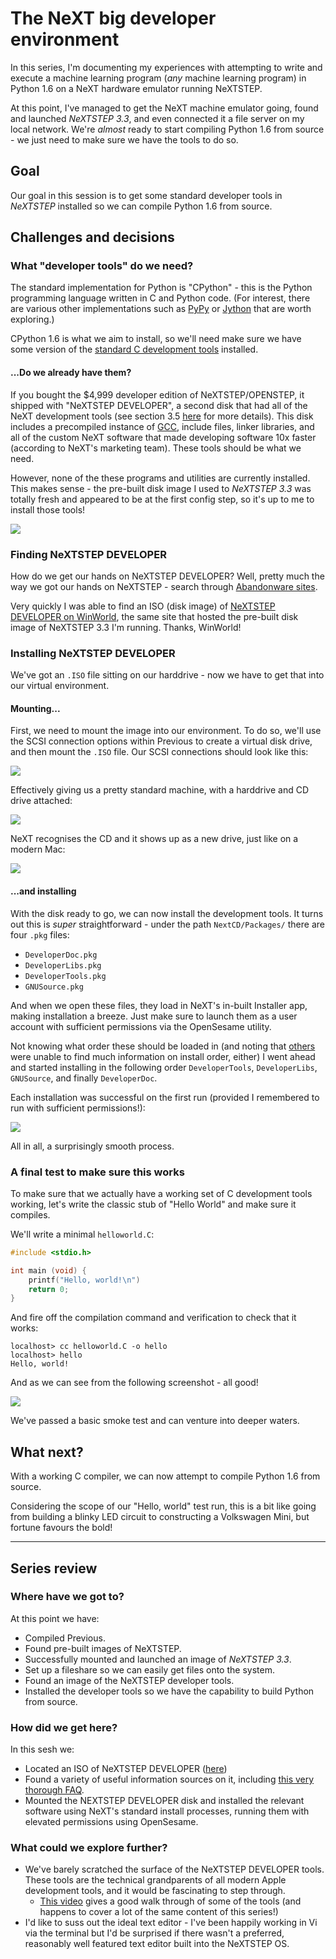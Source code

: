 # The NeXT big developer environment

In this series, I'm documenting my experiences with attempting to write and execute a machine learning program (*any* machine learning program) in Python 1.6 on a NeXT hardware emulator running NeXTSTEP.

At this point, I've managed to get the NeXT machine emulator going, found and launched *NeXTSTEP 3.3*, and even connected it a file server on my local network. We're *almost* ready to start compiling Python 1.6 from source - we just need to make sure we have the tools to do so.

## Goal

Our goal in this session is to get some standard developer tools in *NeXTSTEP* installed so we can compile Python 1.6 from source.

## Challenges and decisions

### What "developer tools" do we need?

The standard implementation for Python is "CPython" - this is the Python programming language written in C and Python code. (For interest, there are various other implementations such as [PyPy](en.wikipedia.org/wiki/PyPy) or [Jython](en.wikipedia.org/wiki/Jython) that are worth exploring.) 

CPython 1.6 is what we aim to install, so we'll need make sure we have some version of the [standard C development tools](https://cs.brown.edu/courses/cs033/docs/guides/tools.pdf) installed.

#### ...Do we already have them?

If you bought the $4,999 developer edition of NeXTSTEP/OPENSTEP, it shipped with "NeXTSTEP DEVELOPER", a second disk that had all of the NeXT development tools (see section 3.5 [here](https://www.levenez.com/NeXTSTEP/faq.html) for more details). This disk includes a precompiled instance of [GCC](https://en.wikipedia.org/wiki/GNU_Compiler_Collection), include files, linker libraries, and all of the custom NeXT software that made developing software 10x faster (according to NeXT's marketing team). These tools should be what we need.

However, none of the these programs and utilities are currently installed. This makes sense -  the pre-built disk image I used to *NeXTSTEP 3.3* was totally fresh and appeared to be at the first config step, so it's up to me to install those tools!

[<img src="images-5/nextstep-developer-software.jpg">](https://www.worthpoint.com/worthopedia/nextstep-developer-software-lot-1888093898)

### Finding NeXTSTEP DEVELOPER

How do we get our hands on NeXTSTEP DEVELOPER? Well, pretty much the way we got our hands on NeXTSTEP - search through [Abandonware sites](https://en.wikipedia.org/wiki/Abandonware).  

Very quickly I was able to find an ISO (disk image) of [NeXTSTEP DEVELOPER on WinWorld](https://archive.org/details/nextstep3-3dev), the same site that hosted the pre-built disk image of NeXTSTEP 3.3 I'm running. Thanks, WinWorld! 

### Installing NeXTSTEP DEVELOPER

We've got an `.ISO` file sitting on our harddrive - now we have to get that into our virtual environment.

#### Mounting...

First, we need to mount the image into our environment. To do so, we'll use the SCSI connection options within Previous to create a virtual disk drive, and then mount the `.ISO` file. Our SCSI connections should look like this:

<img src="images-5/scsi-connections.png">

Effectively giving us a pretty standard machine, with a harddrive and CD drive attached:

<img src="images-5/disk-mapping.png">

NeXT recognises the CD and it shows up as a new drive, just like on a modern Mac:

<img src="images-5/developer-disk-as-drive.png">

#### ...and installing

With the disk ready to go, we can now install the development tools. It turns out this is *super* straightforward - under the path `NextCD/Packages/` there are four `.pkg` files:

* `DeveloperDoc.pkg`
* `DeveloperLibs.pkg`
* `DeveloperTools.pkg`
* `GNUSource.pkg`

And when we open these files, they load in NeXT's in-built Installer app, making installation a breeze. Just make sure to launch them as a user account with sufficient permissions via the OpenSesame utility.

Not knowing what order these should be loaded in (and noting that [others](https://blog.pizzabox.computer/posts/hp712-nextstep-part-2/) were unable to find much information on install order, either) I went ahead and started installing in the following order `DeveloperTools`, `DeveloperLibs`, `GNUSource`, and finally `DeveloperDoc`. 

Each installation was successful on the first run (provided I remembered to run with sufficient permissions!):

<img src="images-5/successful-install.png">

All in all, a surprisingly smooth process.

### A final test to make sure this works

To make sure that we actually have a working set of C development tools working, let's write the classic stub of "Hello World" and make sure it compiles. 

We'll write a minimal `helloworld.C`:

```C
#include <stdio.h>

int main (void) {
    printf("Hello, world!\n")
    return 0;
}
```

And fire off the compilation command and verification to check that it works:

```{bash}
localhost> cc helloworld.C -o hello
localhost> hello
Hello, world!
```

And as we can see from the following screenshot - all good! 

<img src="images-5/helloworld.png">

We've passed a basic smoke test and can venture into deeper waters.

## What next?

With a working C compiler, we can now attempt to compile Python 1.6 from source. 

Considering the scope of our "Hello, world" test run, this is a bit like going from building a blinky LED circuit to constructing a Volkswagen Mini, but fortune favours the bold!

---

## Series review

### Where have we got to?

At this point we have:

* Compiled Previous.
* Found pre-built images of NeXTSTEP.
* Successfully mounted and launched an image of *NeXTSTEP 3.3*.
* Set up a fileshare so we can easily get files onto the system.
* Found an image of the NeXTSTEP developer tools.
* Installed the developer tools so we have the capability to build Python from source.

### How did we get here?

In this sesh we:

* Located an ISO of NeXTSTEP DEVELOPER ([here](https://archive.org/details/nextstep3-3dev))
* Found a variety of useful information sources on it, including [this very thorough FAQ](https://www.levenez.com/NeXTSTEP/faq.html).
* Mounted the NEXTSTEP DEVELOPER disk and installed the relevant software using NeXT's standard install processes, running them with elevated permissions using OpenSesame. 

### What could we explore further?

* We've barely scratched the surface of the NeXTSTEP DEVELOPER tools. These tools are the technical grandparents of all modern Apple development tools, and it would be fascinating to step through. 
    * [This video](https://www.youtube.com/watch?v=_4hs4K7AEvQ) gives a good walk through of some of the tools (and happens to cover a lot of the same content of this series!)
* I'd like to suss out the ideal text editor - I've been happily working in Vi via the terminal but I'd be surprised if there wasn't a preferred, reasonably well featured text editor built into the NeXTSTEP OS. 